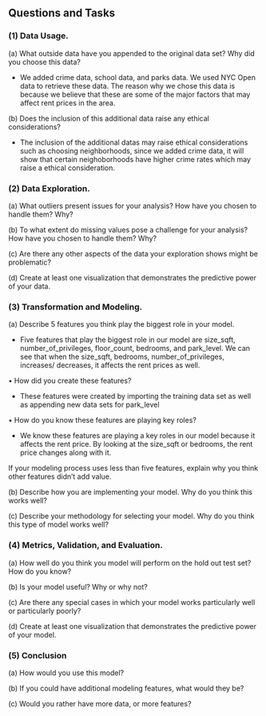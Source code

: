 ## Questions and Tasks
### (1) Data Usage.


(a) What outside data have you appended to the original data set? Why did you choose this data?

- We added crime data, school data, and parks data. We used NYC Open data to retrieve these data. The reason why we chose this data is because we believe that these are some of the major factors that may affect rent prices in the area. 

(b) Does the inclusion of this additional data raise any ethical considerations?

- The inclusion of the additional datas may raise ethical considerations such as choosing neighborhoods, since we added crime data, it will show that certain neighoborhoods have higher crime rates which may raise a ethical consideration. 

### (2) Data Exploration.
(a) What outliers present issues for your analysis? How have you chosen to handle them? Why?


(b) To what extent do missing values pose a challenge for your analysis? How have you chosen to
handle them? Why?


(c) Are there any other aspects of the data your exploration shows might be problematic?


(d) Create at least one visualization that demonstrates the predictive power of your data.


### (3) Transformation and Modeling.
(a) Describe 5 features you think play the biggest role in your model.

- Five features that play the biggest role in our model are size_sqft, number_of_privileges, floor_count, bedrooms, and park_level. We can see that when the size_sqft, bedrooms, number_of_privileges, increases/ decreases, it affects the rent prices as well. 

• How did you create these features?
- These features were created by importing the training data set as well as appending new data sets for park_level

• How do you know these features are playing key roles?
- We know these features are playing a key roles in our model because it affects the rent price. By looking at the size_sqft or bedrooms, the rent price changes along with it. 

If your modeling process uses less than five features, explain why you think other features didn’t
add value.


(b) Describe how you are implementing your model. Why do you think this works well?


(c) Describe your methodology for selecting your model. Why do you think this type of model works
well?


### (4) Metrics, Validation, and Evaluation.
(a) How well do you think you model will perform on the hold out test set? How do you know?


(b) Is your model useful? Why or why not?


(c) Are there any special cases in which your model works particularly well or particularly poorly?


(d) Create at least one visualization that demonstrates the predictive power of your model.


### (5) Conclusion
(a) How would you use this model?


(b) If you could have additional modeling features, what would they be?


(c) Would you rather have more data, or more features?

